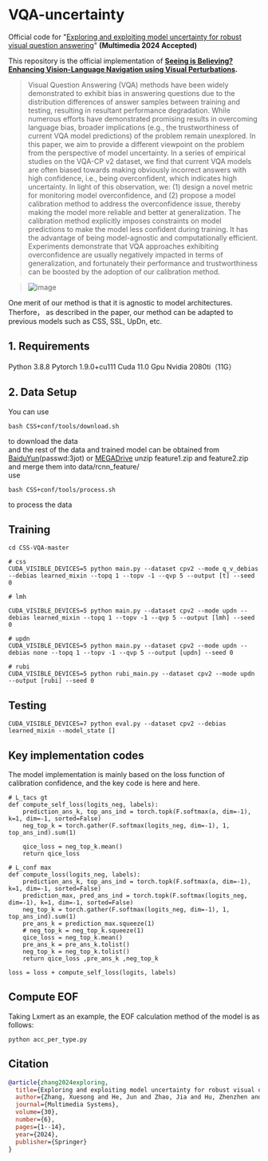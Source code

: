 # VQA-uncertainty

Official code for "[Exploring and exploiting model uncertainty for robust visual question answering](https://link.springer.com/article/10.1007/s00530-024-01560-0)" **(Multimedia 2024 Accepted)** 


This repository is the official implementation of **[Seeing is Believing? Enhancing Vision-Language Navigation using Visual Perturbations](https://arxiv.org/abs/2409.05552).**

>Visual Question Answering (VQA) methods have been widely demonstrated to exhibit bias in answering questions due to the distribution differences of answer samples between training and testing, resulting in resultant performance degradation. While numerous efforts have demonstrated promising results in overcoming language bias, broader implications (e.g., the trustworthiness of current VQA model predictions) of the problem remain unexplored. In this paper, we aim to provide a different viewpoint on the problem from the perspective of model uncertainty. In a series of empirical studies on the VQA-CP v2 dataset, we find that current VQA models are often biased towards making obviously incorrect answers with high confidence, i.e., being overconfident, which indicates high uncertainty. In light of this observation, we: (1) design a novel metric for monitoring model overconfidence, and (2) propose a model calibration method to address the overconfidence issue, thereby making the model more reliable and better at generalization. The calibration method explicitly imposes constraints on model predictions to make the model less confident during training. It has the advantage of being model-agnostic and computationally efficient. Experiments demonstrate that VQA approaches exhibiting overconfidence are usually negatively impacted in terms of generalization, and fortunately their performance and trustworthiness can be boosted by the adoption of our calibration method. 

> ![image](https://github.com/user-attachments/assets/ef546396-63ff-4a53-a88e-07fe81c927ac)

One merit of our method is that it is agnostic to model architectures. Therfore， as described in the paper, our method can be adapted to previous models such as CSS, SSL, UpDn, etc.

## 1. Requirements
Python 3.8.8
Pytorch 1.9.0+cu111
Cuda 11.0
Gpu Nvidia 2080ti（11G）

## 2. Data Setup
You can use
```
bash CSS+conf/tools/download.sh
```
to download the data <br> and the rest of the data and trained model can be obtained from [BaiduYun](https://pan.baidu.com/s/1oHdwYDSJXC1mlmvu8cQhKw)(passwd:3jot) or [MEGADrive](https://mega.nz/folder/0JBzGBZD#YGgonKMnwqmeSZmoV7hjMg) unzip feature1.zip and feature2.zip and merge them into data/rcnn_feature/ <br> use
```
bash CSS+conf/tools/process.sh 
```
to process the data <br>

## Training
```
cd CSS-VQA-master

# css
CUDA_VISIBLE_DEVICES=5 python main.py --dataset cpv2 --mode q_v_debias --debias learned_mixin --topq 1 --topv -1 --qvp 5 --output [t] --seed 0

# lmh

CUDA_VISIBLE_DEVICES=5 python main.py --dataset cpv2 --mode updn --debias learned_mixin --topq 1 --topv -1 --qvp 5 --output [lmh] --seed 0

# updn
CUDA_VISIBLE_DEVICES=5 python main.py --dataset cpv2 --mode updn --debias none --topq 1 --topv -1 --qvp 5 --output [updn] --seed 0

# rubi
CUDA_VISIBLE_DEVICES=5 python rubi_main.py --dataset cpv2 --mode updn --output [rubi] --seed 0
```

## Testing

```
CUDA_VISIBLE_DEVICES=7 python eval.py --dataset cpv2 --debias learned_mixin --model_state []
```

## Key implementation codes
The model implementation is mainly based on the loss function of calibration confidence, and the key code is here and here. 
```
# L_tacs gt
def compute_self_loss(logits_neg, labels):
    prediction_ans_k, top_ans_ind = torch.topk(F.softmax(a, dim=-1), k=1, dim=-1, sorted=False)
    neg_top_k = torch.gather(F.softmax(logits_neg, dim=-1), 1, top_ans_ind).sum(1)

    qice_loss = neg_top_k.mean()
    return qice_loss

# L_conf max
def compute_loss(logits_neg, labels):
    prediction_ans_k, top_ans_ind = torch.topk(F.softmax(a, dim=-1), k=1, dim=-1, sorted=False)
    prediction_max, pred_ans_ind = torch.topk(F.softmax(logits_neg, dim=-1), k=1, dim=-1, sorted=False)
    neg_top_k = torch.gather(F.softmax(logits_neg, dim=-1), 1, top_ans_ind).sum(1)
    pre_ans_k = prediction_max.squeeze(1)
    # neg_top_k = neg_top_k.squeeze(1)
    qice_loss = neg_top_k.mean()
    pre_ans_k = pre_ans_k.tolist()
    neg_top_k = neg_top_k.tolist()
    return qice_loss ,pre_ans_k ,neg_top_k

loss = loss + compute_self_loss(logits, labels)
```

## Compute EOF
Taking Lxmert as an example, the EOF calculation method of the model is as follows:
```
python acc_per_type.py
```



## Citation

```bibtex
@article{zhang2024exploring,
  title={Exploring and exploiting model uncertainty for robust visual question answering},
  author={Zhang, Xuesong and He, Jun and Zhao, Jia and Hu, Zhenzhen and Yang, Xun and Li, Jia and Hong, Richang},
  journal={Multimedia Systems},
  volume={30},
  number={6},
  pages={1--14},
  year={2024},
  publisher={Springer}
}
  ```



